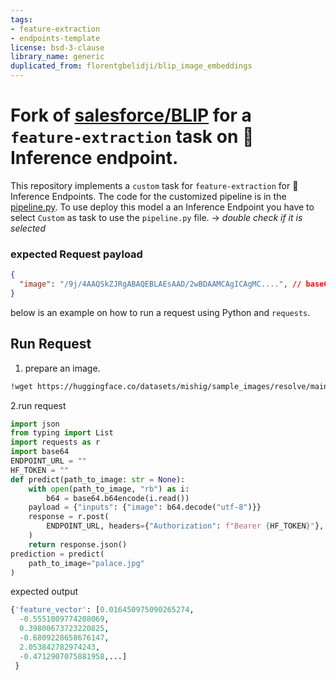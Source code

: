 ```yaml
---
tags:
- feature-extraction
- endpoints-template
license: bsd-3-clause
library_name: generic
duplicated_from: florentgbelidji/blip_image_embeddings
---
```

# Fork of [salesforce/BLIP](https://github.com/salesforce/BLIP) for a `feature-extraction` task on 🤗Inference endpoint.
This repository implements a `custom` task for `feature-extraction` for 🤗 Inference Endpoints. The code for the customized pipeline is in the [pipeline.py](https://huggingface.co/florentgbelidji/blip-embeddings/blob/main/pipeline.py).
To use deploy this model a an Inference Endpoint you have to select `Custom` as task to use the `pipeline.py` file. -> _double check if it is selected_
### expected Request payload
```json
{
  "image": "/9j/4AAQSkZJRgABAQEBLAEsAAD/2wBDAAMCAgICAgMC....", // base64 image as bytes
}
```
below is an example on how to run a request using Python and `requests`.
## Run Request 
1. prepare an image. 
```bash
!wget https://huggingface.co/datasets/mishig/sample_images/resolve/main/palace.jpg
```
2.run request
```python
import json
from typing import List
import requests as r
import base64
ENDPOINT_URL = ""
HF_TOKEN = ""
def predict(path_to_image: str = None):
    with open(path_to_image, "rb") as i:
        b64 = base64.b64encode(i.read())
    payload = {"inputs": {"image": b64.decode("utf-8")}}
    response = r.post(
        ENDPOINT_URL, headers={"Authorization": f"Bearer {HF_TOKEN}"}, json=payload
    )
    return response.json()
prediction = predict(
    path_to_image="palace.jpg"
)
```
expected output
```python
{'feature_vector': [0.016450975090265274,
  -0.5551009774208069,
  0.39800673723220825,
  -0.6809228658676147,
  2.053842782974243,
  -0.4712907075881958,...]
 }
```